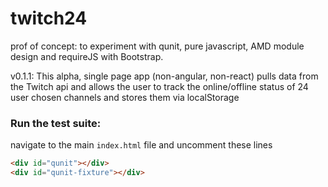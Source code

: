 # twitch24

prof of concept: to experiment with qunit, pure javascript,
AMD module design and requireJS with Bootstrap.


v0.1.1: This alpha, single page app (non-angular, non-react) pulls data from the Twitch api
and allows the user to track the online/offline status of 24 user chosen channels
and stores them via localStorage

### Run the test suite:

navigate to the main `index.html` file and uncomment these lines
```html
<div id="qunit"></div>
<div id="qunit-fixture"></div>

```
